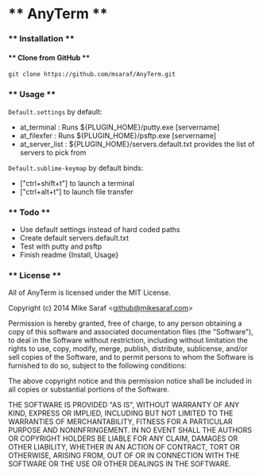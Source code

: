 # ** AnyTerm **

### ** Installation **

#### ** Clone from GitHub  **
    git clone https://github.com/msaraf/AnyTerm.git

### ** Usage **

`Default.settings` by default:  
- at_terminal : Runs ${PLUGIN_HOME}/putty.exe [servername]  
- at_filexfer : Runs ${PLUGIN_HOME}/psftp.exe [servername]  
- at_server_list : ${PLUGIN_HOME}/servers.default.txt provides the list of servers to pick from  

`Default.sublime-keymap` by default binds:  
- ["ctrl+shift+t"] to launch a terminal  
- ["ctrl+alt+t"] to launch file transfer  

### ** Todo **
- Use default settings instead of hard coded paths
- Create default servers.default.txt
- Test with putty and psftp
- Finish readme {Install, Usage}

### ** License **

All of AnyTerm is licensed under the MIT License.

Copyright (c) 2014 Mike Saraf &lt;<github@mikesaraf.com>&gt;

Permission is hereby granted, free of charge, to any person obtaining a copy
of this software and associated documentation files (the "Software"), to deal
in the Software without restriction, including without limitation the rights
to use, copy, modify, merge, publish, distribute, sublicense, and/or sell
copies of the Software, and to permit persons to whom the Software is
furnished to do so, subject to the following conditions:

The above copyright notice and this permission notice shall be included in
all copies or substantial portions of the Software.

THE SOFTWARE IS PROVIDED "AS IS", WITHOUT WARRANTY OF ANY KIND, EXPRESS OR
IMPLIED, INCLUDING BUT NOT LIMITED TO THE WARRANTIES OF MERCHANTABILITY,
FITNESS FOR A PARTICULAR PURPOSE AND NONINFRINGEMENT. IN NO EVENT SHALL THE
AUTHORS OR COPYRIGHT HOLDERS BE LIABLE FOR ANY CLAIM, DAMAGES OR OTHER
LIABILITY, WHETHER IN AN ACTION OF CONTRACT, TORT OR OTHERWISE, ARISING FROM,
OUT OF OR IN CONNECTION WITH THE SOFTWARE OR THE USE OR OTHER DEALINGS IN
THE SOFTWARE.
